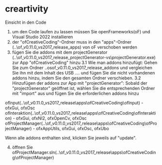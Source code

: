 # creartivity

Einsicht in den Code

1. um den Code laufen zu lassen müssen Sie openFrameworks(oF) und Visual Studio 2022 installieren
2. der "ofCreativeCoding"-Ordner muss in den "apps"-Ordner (..\of_v0.11.0_vs2017_release_apps) von oF verschoben werden
3. fügen Sie die addons mit dem projectGenerator (..\of_v0.11.0_vs2017_release_projectGenerator-vs\projectGenerator.exe) zur App "ofCreativeCoding" hinzu
	3.1 Wie man addons hinzufügt:
Gehen Sie zum Ordner ..osof_v0.11.0_vs2017_release_addons und vergleichen Sie ihn mit dem Inhalt des USB .... und fügen Sie die nicht vorhandenen addons hinzu, indem Sie den gesamten Ordner verschieben.
	3.2 Hinzufügen der addons zur App mit "projectGenerator":
Sobald der "projectGenerator" geöffnet ist, wählen Sie die entsprechenden Ordner mit "import" aus und fügen Sie die erforderlichen addons hinzu

ofInput(..\of_v0.11.0_vs2017_release\apps\ofCreativeCoding\ofInput) - ofxGui, ofxOsc
ofInteraktion(..\of_v0.11.0_vs2017_release\apps\ofCreativeCoding\ofInteraktion) - ofxGui, ofxNI2, ofxOpenCv, ofxOsc
ofProjectManager(..\of_v0.11.0_vs2017_release\apps\ofCreativeCoding\ofProjectManager) - ofxAppUtils, ofxGui, ofxOsc, ofxUbo

Wenn alle addons enthalten sind, klicken Sie jeweils auf "update".

4. öffnen Sie ofProjectManager.sln(..\of_v0.11.0_vs2017_release\apps\ofCreativeCoding\ofProjectManager)
